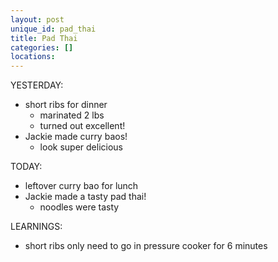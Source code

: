 ```yaml
---
layout: post
unique_id: pad_thai
title: Pad Thai
categories: []
locations: 
---
```


YESTERDAY:
* short ribs for dinner
  * marinated 2 lbs
  * turned out excellent!
* Jackie made curry baos!
  * look super delicious

TODAY:
* leftover curry bao for lunch
* Jackie made a tasty pad thai!
  * noodles were tasty


LEARNINGS:
* short ribs only need to go in pressure cooker for 6 minutes
